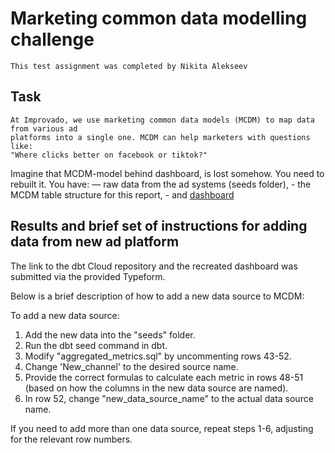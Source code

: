 # Marketing common data modelling challenge
	This test assignment was completed by Nikita Alekseev

## Task
	At Improvado, we use marketing common data models (MCDM) to map data from various ad 
    platforms into a single one. MCDM can help marketers with questions like: 
    "Where clicks better on facebook or tiktok?"

Imagine that MCDM-model behind dashboard, is lost somehow. You need to rebuilt it. You have:
	— raw data from the ad systems (seeds folder),
	- the MCDM table structure for this report, 
	- and [dashboard](https://lookerstudio.google.com/reporting/fa668749-b82f-41a8-a12e-f7d9c0733b57/page/tEnnC)


## Results and brief set of instructions for adding data from new ad platform

The link to the dbt Cloud repository and the recreated dashboard was submitted via the provided Typeform.

Below is a brief description of how to add a new data source to MCDM:

To add a new data source:

1. Add the new data into the "seeds" folder.
2. Run the dbt seed command in dbt.
3. Modify "aggregated_metrics.sql" by uncommenting rows 43-52.
4. Change 'New_channel' to the desired source name.
5. Provide the correct formulas to calculate each metric in rows 48-51 (based on how the columns in the new data source are named).
6. In row 52, change "new_data_source_name" to the actual data source name.

If you need to add more than one data source, repeat steps 1-6, adjusting for the relevant row numbers.